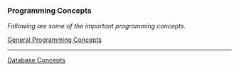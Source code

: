 ### Programming Concepts
*Following are some of the important programming concepts.*


[General Programming Concepts](general.md)

----------------------------------------

[Database Concepts](database.md)
